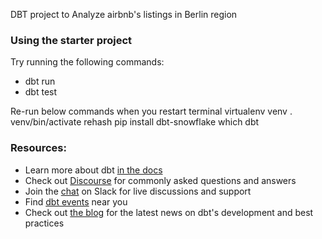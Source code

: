 DBT project to Analyze airbnb's listings in Berlin region

### Using the starter project

Try running the following commands:
- dbt run
- dbt test

Re-run below commands when you restart terminal
virtualenv venv
. venv/bin/activate
rehash
pip install dbt-snowflake
which dbt


### Resources:
- Learn more about dbt [in the docs](https://docs.getdbt.com/docs/introduction)
- Check out [Discourse](https://discourse.getdbt.com/) for commonly asked questions and answers
- Join the [chat](https://community.getdbt.com/) on Slack for live discussions and support
- Find [dbt events](https://events.getdbt.com) near you
- Check out [the blog](https://blog.getdbt.com/) for the latest news on dbt's development and best practices
